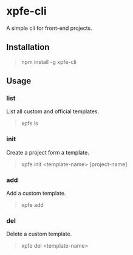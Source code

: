 # xpfe-cli
A simple cli for front-end projects.

## Installation

> npm install -g xpfe-cli

## Usage

### list

List all custom and official templates.

> xpfe ls

### init

Create a project form a template.

> xpfe init \<template-name\> [project-name]

### add

Add a custom template.

> xpfe add

### del

Delete a custom template.

> xpfe del \<template-name\>
